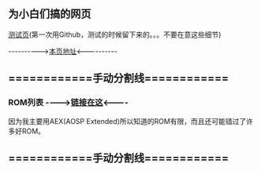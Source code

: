 ## 为小白们搞的网页

[测试页](/romlist/demo.html)(第一次用Github，测试的时候留下来的。。。不要在意这些细节)

---------->[本页地址](caijunru.github.io/romlist)<----------

## ============手动分割线============

### ROM列表 ---->[链接在这](/romlist/page/index.html)<----

因为我主要用AEX(AOSP Extended)所以知道的ROM有限，而且还可能错过了许多好ROM。

## ============手动分割线============
